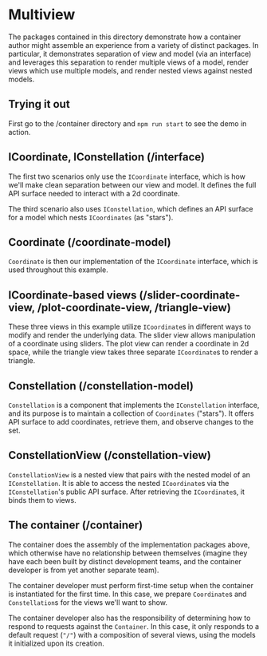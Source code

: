 # Multiview

The packages contained in this directory demonstrate how a container author might assemble an experience from a variety of distinct packages.  In particular, it demonstrates separation of view and model (via an interface) and leverages this separation to render multiple views of a model, render views which use multiple models, and render nested views against nested models.

## Trying it out

First go to the /container directory and `npm run start` to see the demo in action.

## ICoordinate, IConstellation (/interface)

The first two scenarios only use the `ICoordinate` interface, which is how we'll make clean separation between our view and model.  It defines the full API surface needed to interact with a 2d coordinate.

The third scenario also uses `IConstellation`, which defines an API surface for a model which nests `ICoordinates` (as "stars").

## Coordinate (/coordinate-model)

`Coordinate` is then our implementation of the `ICoordinate` interface, which is used throughout this example.

## ICoordinate-based views (/slider-coordinate-view, /plot-coordinate-view, /triangle-view)

These three views in this example utilize `ICoordinate`s in different ways to modify and render the underlying data.  The slider view allows manipulation of a coordinate using sliders.  The plot view can render a coordinate in 2d space, while the triangle view takes three separate `ICoordinate`s to render a triangle.

## Constellation (/constellation-model)

`Constellation` is a component that implements the `IConstellation` interface, and its purpose is to maintain a collection of `Coordinates` ("stars").  It offers API surface to add coordinates, retrieve them, and observe changes to the set.

## ConstellationView (/constellation-view)

`ConstellationView` is a nested view that pairs with the nested model of an `IConstellation`.  It is able to access the nested `ICoordinate`s via the `IConstellation`'s public API surface.  After retrieving the `ICoordinate`s, it binds them to views.

## The container (/container)

The container does the assembly of the implementation packages above, which otherwise have no relationship between themselves (imagine they have each been built by distinct development teams, and the container developer is from yet another separate team).

The container developer must perform first-time setup when the container is instantiated for the first time.  In this case, we prepare `Coordinate`s and `Constellation`s for the views we'll want to show.

The container developer also has the responsibility of determining how to respond to requests against the `Container`.  In this case, it only responds to a default request (`"/"`) with a composition of several views, using the models it initialized upon its creation.
